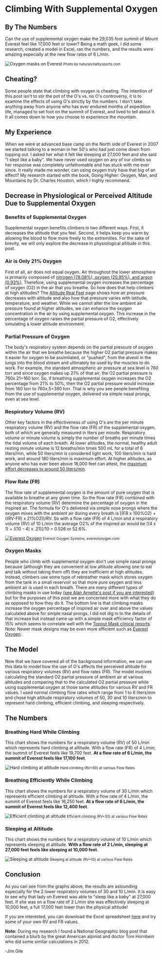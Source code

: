# Climbing With Supplemental Oxygen

## By The Numbers

Can the use of supplemental oxygen make the 29,035 foot summit of Mount Everest feel like 17,000 feet or lower? Being a math geek, I did some research, created a model in Excel, ran the numbers, and the results were amazing especially at the new flow rates of 6 L/min.

![Oxygen masks on Everest](/images/O2MasksOnEverest_medium.webp)
<small>Photo by naturalvitalitysports.com</small>

## Cheating?

Some people state that climbing with oxygen is cheating. The intention of this post isn't to stir the pot of the O's vs. no O's controversy, it is to examine the effects of using O's strictly by the numbers. I don't take anything away from anyone who has ever endured months of expedition life, managed to set foot on the summit of Everest, and lived to tell about it. It all comes down to how you choose to experience the mountain.

## My Experience

When we were at advanced base camp on the North side of Everest in 2007 we started talking to a woman in her 50's who had just come down from topping out. I asked her what it felt like sleeping at 27,000 feet and she said "I slept like a baby". We have never used oxygen on any of our climbs so her response was completely unfathomable and has stuck with me ever since. It really made me wonder, can using oxygen truly have that big of an effect? My research started with the book, Going Higher: Oxygen, Man, and Mountains by Dr. Charles Houston, which I highly recommend. 

## Decrease in Physiological or Perceived Altitude Due to Supplemental Oxygen

### Benefits of Supplemental Oxygen

Supplemental oxygen benefits climbers in two different ways. First, it decreases the altitude that you feel. Second, it helps keep you warm by allowing the blood to flow more freely to the extremities. For the sake of brevity, we will only explore the decrease in physiological altitude in this post.

### Air is Only 21% Oxygen

First of all, air does not equal oxygen. Air throughout the lower atmosphere is primarily composed of [nitrogen (78.08%), oxygen (20.95%), and argon (0.93%)](https://www.noaa.gov/jetstream/atmosphere). Therefore, using supplemental oxygen increases the percentage of oxygen (O2) in the air that you breathe. So how does that help climbers at high altitudes? The [Altitude Real Feel](/altitude/real-feel) page shows how air pressure decreases with altitude and also how that pressure varies with latitude, temperature, and weather. While we cannot alter the low ambient air pressure found at higher altitudes, we can enhance the oxygen concentration in the air by using supplemental oxygen. This increase in the percentage of oxygen raises the partial pressure of O2, effectively simulating a lower altitude environment. 

### Partial Pressure of Oxygen

The body's respiratory system depends on the partial pressure of oxygen within the air that we breathe because the higher O2 partial pressure makes it easier for oxygen to be assimilated, or "pushed", from the alveoli in the lungs into the blood stream and ultimately be used by the muscles to do work. For example, the standard atmospheric air pressure at sea level is 760 torr and since oxygen makes up 21% of that air, the O2 partial pressure is 760x.21=160 torr. So, if breathing supplemental oxygen increases the O2 percentage from 21% to 50%, then the O2 partial pressure would increase from 160 torr to 760x.5=380 torr. That is why you see people benefiting from the use of supplemental oxygen, delivered via simple nasal prongs, even at sea level.


### Respiratory Volume (RV)

Other key factors in the effectiveness of using O's are the per minute respiratory volume (RV)  and the flow rate (FR) of the supplemental oxygen, both of which are generally measured in liters per minute. Respiratory volume or minute volume is simply the number of breaths per minute times the tidal volume of each breath. At lower altitudes, the normal, healthy adult resting minute volume is 12 breaths/min times 500 mL for a total of 6 liters/min, while 50 liters/min is considered light work, 100 liters/min is hard work, and around 180 liters/min is maximum effort. At higher altitudes, as anyone who has ever been above 18,000 feet can attest, the [maximum effort decreases to around 50 liters/min](https://journals.biologists.com/jeb/article-abstract/100/1/147/3917/Respiratory-and-Circulatory-Control-at-High).

### Flow Rate (FR)

The flow rate of supplemental oxygen is the amount of pure oxygen that is available to breathe at any given time. So the flow rate (FR) combined with the respiratory volume (RV) determine the percentage of oxygen in the inspired air. The formula for O's delivered via simple nose prongs where the oxygen mixes with the ambient air during every breath is [(FR x 100%O2) + ((RV-FR) x 21%O2)]/RV. So with a flow rate (FR) of 4 L/min and a respiratory volume (RV) of 10 L/min the average O2% of the inspired air would be [(4 x 1) + ((10 - 4) x .21)]/10 = 0.526 or 52.6%.

[![Everest Oxygen](/images/EverestO2Mask_2025-05-28.webp)](https://www.everestoxygen.com/oxygen-systems)
<small>Everest Oxygen Systems, everestoxygen.com</small>

### Oxygen Masks

People who climb with supplemental oxygen don't use simple nasal prongs because (although they are convenient at low altitude allowing one to eat and talk without taking them off) they are inefficient at high altitudes. Instead, climbers use some type of rebreather mask which stores oxygen from the tank in a small reservoir so that more pure oxygen and less ambient air is used in each breath. There are many different types of climbing masks in use today [(see Alan Arnette's post if you are interested)](https://www.alanarnette.com/blog/2013/08/19/oxygen-on-everest-reviewing-the-options/) but for the purposes of this post we are concerned more with what they do as opposed to how they do it. The bottom line is that climbing masks increase the oxygen percentage of inspired air over and above the values calculated above for simple nasal prongs. I did not dig in to the details of that increase but instead came up with a simple mask efficiency factor of 15% which seems to correlate well with the [Topout Mask clinical reports](https://topoxltd.wordpress.com/). Note: Newer mask designs may be even more efficient such as [Everest Oxygen](https://www.everestoxygen.com/oxygen-systems).

## The Model

Now that we have covered all of the background information, we can use this data to model how the use of O's affects the perceived altitude for various respiratory volumes (RV) and flow rates (FR). The model involves calculating the standard O2 partial pressure of ambient air at various altitudes and comparing that to the calculated O2 partial pressure while using supplemental oxygen at those same altitudes for various RV and FR values. I used normal climbing flow rates which range from 1 to 6 liters/min and chose high altitude respiratory volumes of 50, 30 and 10 liters/min to represent hard climbing, efficient climbing, and sleeping respectively.

## The Numbers

### Breathing Hard While Climbing

This chart shows the numbers for a respiratory volume (RV) of 50 L/min which represents hard climbing at altitude. With a flow rate (FR) of 4 L/min, the summit of Everest feels like 19,700 feet. **At a flow rate of 6 L/min, the summit of Everest feels like 17,100 feet**.

![Hard climbing at altitude](/images/ClimbingWithO2FlowRateRv50.webp)
<small>Hard climbing (RV=50) at various Flow Rates</small> 

### Breathing Efficiently While Climbing

This chart shows the numbers for a respiratory volume of 30 L/min which represents efficient climbing at altitude. With a flow rate of 4 L/min, the summit of Everest feels like 16,250 feet. **At a flow rate of 6 L/min, the summit of Everest feels like 12,400 feet**.

![Efficient climbing at altitude](/images/ClimbingWithO2FlowRateRv30.webp)
<small>Efficient climbing (RV=30) at various Flow Rates</small> 
 
### Sleeping at Altitude

This chart shows the numbers for a respiratory volume of 10 L/min which represents sleeping at altitude. **With a flow rate of 2 L/min, sleeping at 27,000 feet feels like sleeping at 10,000 feet**.

![Sleeping at altitude](/images/SleepingWithO2FlowRateRv10.webp)
<small>Sleeping at altitude (RV=10) at various Flow Rates</small> 

## Conclusion

As you can see from the graphs above, the results are astounding especially for the 2 lower respiratory volumes of 30 and 10 L/min. It is easy to see why that lady on Everest was able to "sleep like a baby" at 27,000 feet. If she was on a flow rate of 2 L/min she was effectively sleeping at 10,000 feet, a full 17,000 feet lower than the physical altitude!

If you are interested, you can download the Excel spreadsheet [here](/content/SupplementalOxygenCalculations.xlsx) and try some of your own RV and FR values.

**Note:** During my research I found a National Geographic blog post that contained a blurb by the great American alpinist and doctor Tom Hornbein who did some similar calculations in 2012.

-Jim Gile